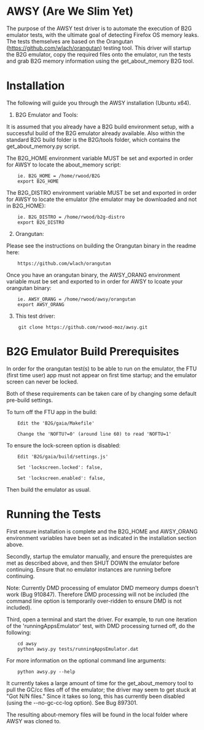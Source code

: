 AWSY (Are We Slim Yet)
======================

The purpose of the AWSY test driver is to automate the execution of B2G emulator tests, with the ultimate goal of detecting Firefox OS memory leaks. The tests themselves are based on the Orangutan (https://github.com/wlach/orangutan) testing tool. This driver will startup the B2G emulator, copy the required files onto the emulator, run the tests and grab B2G memory information using the get_about_memory B2G tool.

Installation
============

The following will guide you through the AWSY installation (Ubuntu x64).

1) B2G Emulator and Tools:

It is assumed that you already have a B2G build environment setup, with a successful build of the B2G emulator already available. Also within the standard B2G build folder is the B2G/tools folder, which contains the get_about_memory.py script.

The B2G_HOME environment variable MUST be set and exported in order for AWSY to locate the about_memory script:

        ie. B2G_HOME = /home/rwood/B2G
        export B2G_HOME

The B2G_DISTRO environment variable MUST be set and exported in order for AWSY to locate the emulator (the emulator may be downloaded and not in B2G_HOME):

        ie. B2G_DISTRO = /home/rwood/b2g-distro
        export B2G_DISTRO

2) Orangutan:

Please see the instructions on building the Orangutan binary in the readme here:

        https://github.com/wlach/orangutan

Once you have an orangutan binary, the AWSY_ORANG environment variable must be set and exported to in order for AWSY to lcoate your orangutan binary:

        ie. AWSY_ORANG = /home/rwood/awsy/orangutan
        export AWSY_ORANG

3) This test driver:

        git clone https://github.com/rwood-moz/awsy.git

B2G Emulator Build Prerequisites
================================
In order for the orangutan test(s) to be able to run on the emulator, the FTU (first time user) app must not appear on first time startup; and the emulator screen can never be locked.

Both of these requirements can be taken care of by changing some default pre-build settings.

To turn off the FTU app in the build:

        Edit the 'B2G/gaia/Makefile'

        Change the 'NOFTU?=0' (around line 60) to read 'NOFTU=1'

To ensure the lock-screen option is disabled:

        Edit 'B2G/gaia/build/settings.js'

        Set 'lockscreen.locked': false,

        Set 'lockscreen.enabled': false,

Then build the emulator as usual.

Running the Tests
=================

First ensure installation is complete and the B2G_HOME and AWSY_ORANG environment variables have been set as indicated in the installation section above.

Secondly, startup the emulator manually, and ensure the prerequistes are met as described above, and then SHUT DOWN the emulator before continuing. Ensure that no emulator instances are running before continuing.

Note: Currently DMD processing of emulator DMD memeory dumps doesn't work (Bug 910847). Therefore DMD processing will not be included (the command line option is temporarily over-ridden to ensure DMD is not included).

Third, open a terminal and start the driver. For example, to run one iteration of the 'runningAppsEmulator' test, with DMD processing turned off, do the following:

        cd awsy
        python awsy.py tests/runningAppsEmulator.dat
        
For more information on the optional command line arguments:

        python awsy.py --help

It currently takes a large amount of time for the get_about_memory tool to pull the GC/cc files off of the emulator; the driver may seem to get stuck at "Got N/N files." Since it takes so long, this has currently been disabled (using the --no-gc-cc-log option). See Bug 897301.

The resulting about-memory files will be found in the local folder where AWSY was cloned to.

